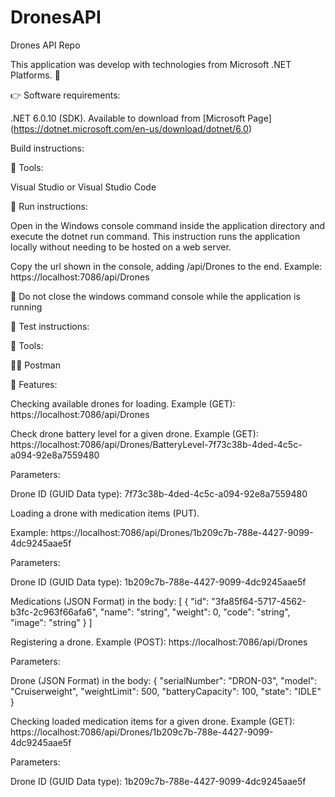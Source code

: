 # DronesAPI
Drones API Repo

This application was develop with technologies from Microsoft .NET Platforms. :100:

:point_right: Software requirements:

.NET 6.0.10 (SDK). Available to download from [Microsoft Page] (https://dotnet.microsoft.com/en-us/download/dotnet/6.0)

Build instructions:

:wrench: Tools:

Visual Studio or Visual Studio Code

:rocket: Run instructions:

Open in the Windows console command inside the application directory and execute the dotnet run command. This instruction runs the application locally 
without needing to be hosted on a web server.

Copy the url shown in the console, adding /api/Drones to the end. Example: https://localhost:7086/api/Drones

:pray: Do not close the windows command console while the application is running

:test_tube: Test instructions:

:wrench: Tools:

:astronaut: Postman

:apple: Features:

Checking available drones for loading. Example (GET): https://localhost:7086/api/Drones

Check drone battery level for a given drone. Example (GET): https://localhost:7086/api/Drones/BatteryLevel-7f73c38b-4ded-4c5c-a094-92e8a7559480

Parameters:

Drone ID (GUID Data type): 7f73c38b-4ded-4c5c-a094-92e8a7559480

Loading a drone with medication items (PUT). 

Example: https://localhost:7086/api/Drones/1b209c7b-788e-4427-9099-4dc9245aae5f

Parameters:

Drone ID (GUID Data type): 1b209c7b-788e-4427-9099-4dc9245aae5f

Medications (JSON Format) in the body: 
[
  {
    "id": "3fa85f64-5717-4562-b3fc-2c963f66afa6",
    "name": "string",
    "weight": 0,
    "code": "string",
    "image": "string"
  }
]

Registering a drone. Example (POST): https://localhost:7086/api/Drones

Parameters:

Drone (JSON Format) in the body: 
{
    "serialNumber": "DRON-03",
    "model": "Cruiserweight",
    "weightLimit": 500,
    "batteryCapacity": 100,
    "state": "IDLE"
}

Checking loaded medication items for a given drone. Example (GET): https://localhost:7086/api/Drones/1b209c7b-788e-4427-9099-4dc9245aae5f

Parameters:

Drone ID (GUID Data type): 1b209c7b-788e-4427-9099-4dc9245aae5f


